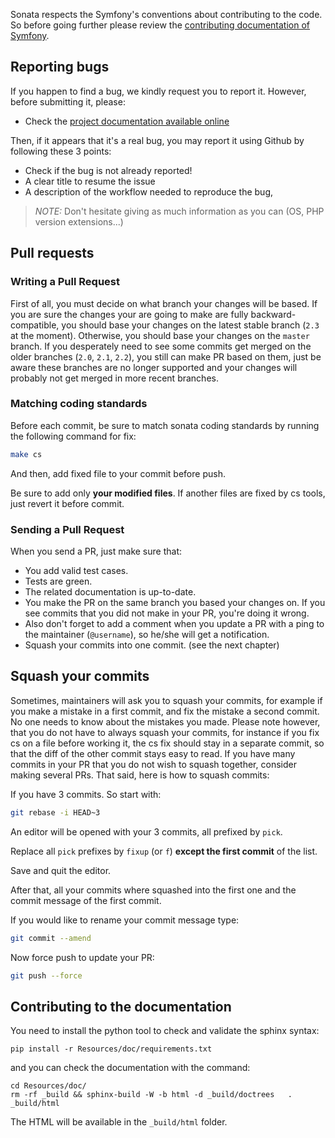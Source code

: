 Sonata respects the Symfony's conventions about contributing to the code. So before going further please review the [contributing documentation of Symfony](http://symfony.com/doc/current/contributing/code/patches.html#make-a-pull-request).

## Reporting bugs

If you happen to find a bug, we kindly request you to report it. However, before submitting it, please:

  * Check the [project documentation available online](https://sonata-project.org/bundles/)

Then, if it appears that it's a real bug, you may report it using Github by following these 3 points:

  * Check if the bug is not already reported!
  * A clear title to resume the issue
  * A description of the workflow needed to reproduce the bug,

> _NOTE:_ Don't hesitate giving as much information as you can (OS, PHP version extensions...)

## Pull requests

### Writing a Pull Request

First of all, you must decide on what branch your changes will be based. If you
are sure the changes your are going to make are fully backward-compatible, you
should base your changes on the latest stable branch (`2.3` at the moment).
Otherwise, you should base your changes on the `master` branch. If you
desperately need to see some commits get merged on the older branches (`2.0`,
`2.1`, `2.2`), you still can make PR based on them, just be aware these branches
are no longer supported and your changes will probably not get merged in more
recent branches.

### Matching coding standards

Before each commit, be sure to match sonata coding standards by running the following command for fix:

```bash
make cs
```

And then, add fixed file to your commit before push.

Be sure to add only **your modified files**. If another files are fixed by cs tools, just revert it before commit.

### Sending a Pull Request

When you send a PR, just make sure that:

* You add valid test cases.
* Tests are green.
* The related documentation is up-to-date.
* You make the PR on the same branch you based your changes on. If you see commits
that you did not make in your PR, you're doing it wrong.
* Also don't forget to add a comment when you update a PR with a ping to the maintainer (``@username``), so he/she will get a notification.
* Squash your commits into one commit. (see the next chapter)

## Squash your commits

Sometimes, maintainers will ask you to squash your commits, for example if you
make a mistake in a first commit, and fix the mistake a second commit. No one
needs to know about the mistakes you made.
Please note however, that you do not have to always squash your commits, for
instance if you fix cs on a file before working it, the cs fix should stay in a
separate commit, so that the diff of the other commit stays easy to read.
If you have many commits in your PR that you do not wish to squash together,
consider making several PRs. That said, here is how to squash commits:

If you have 3 commits. So start with:

```bash
git rebase -i HEAD~3
```

An editor will be opened with your 3 commits, all prefixed by `pick`.

Replace all `pick` prefixes by `fixup` (or `f`) **except the first commit** of the list.

Save and quit the editor.

After that, all your commits where squashed into the first one and the commit message of the first commit.

If you would like to rename your commit message type:

```bash
git commit --amend
```

Now force push to update your PR:

```bash
git push --force
```

## Contributing to the documentation

You need to install the python tool to check and validate the sphinx syntax:

    pip install -r Resources/doc/requirements.txt

and you can check the documentation with the command:

    cd Resources/doc/
    rm -rf _build && sphinx-build -W -b html -d _build/doctrees   . _build/html

The HTML will be available in the ``_build/html`` folder.

